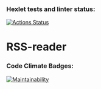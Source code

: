 ### Hexlet tests and linter status:
[![Actions Status](https://github.com/IKS26/frontend-project-11/actions/workflows/hexlet-check.yml/badge.svg)](https://github.com/IKS26/frontend-project-11/actions)

# RSS-reader

### Code Climate Badges:

[![Maintainability](https://api.codeclimate.com/v1/badges/b61c00e63fbdc5911927/maintainability)](https://codeclimate.com/github/IKS26/frontend-project-11/maintainability)


